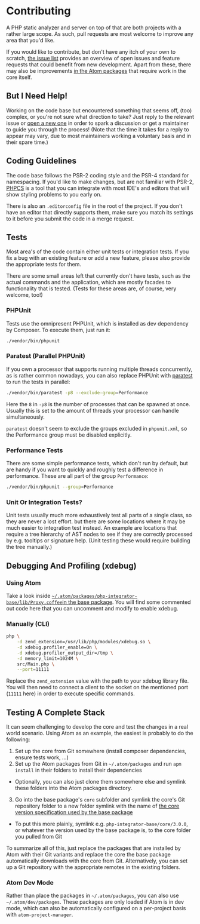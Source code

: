 # Contributing
A PHP static analyzer and server on top of that are both projects with a rather large scope. As such, pull requests are most welcome to improve any area that you'd like.

If you would like to contribute, but don't have any itch of your own to scratch, [the issue list](https://gitlab.com/php-integrator/core/issues) provides an overview of open issues and feature requests that could benefit from new development. Apart from these, there may also be improvements [in the Atom packages](https://github.com/php-integrator) that require work in the core itself.

## But I Need Help!
Working on the code base but encountered something that seems off, (too) complex, or you're not sure what direction to take? Just reply to the relevant issue or [open a new one](https://gitlab.com/php-integrator/core/issues/new) in order to spark a discussion or get a maintainer to guide you through the process! (Note that the time it takes for a reply to appear may vary, due to most maintainers working a voluntary basis and in their spare time.)

## Coding Guidelines
The code base follows the PSR-2 coding style and the PSR-4 standard for namespacing. If you'd like to make changes, but are not familiar with PSR-2, [PHPCS](https://github.com/squizlabs/PHP_CodeSniffer) is a tool that you can integrate with most IDE's and editors that will show styling problems to you early on.

There is also an `.editorconfig` file in the root of the project. If you don't have an editor that directly supports them, make sure you match its settings to it before you submit the code in a merge request.

## Tests
Most area's of the code contain either unit tests or integration tests. If you fix a bug with an existing feature or add a new feature, please also provide the appropriate tests for them.

There are some small areas left that currently don't have tests, such as the actual commands and the application, which are mostly facades to functionality that is tested. (Tests for these areas are, of course, very welcome, too!)

### PHPUnit
Tests use the omnipresent PHPUnit, which is installed as dev dependency by Composer. To execute them, just run it:

```sh
./vendor/bin/phpunit
```

### Paratest (Parallel PHPUnit)
If you own a processor that supports running multiple threads concurrently, as is rather common nowadays, you can also replace PHPUnit with [paratest](https://github.com/brianium/paratest) to run the tests in parallel:

```sh
./vendor/bin/paratest -p8 --exclude-group=Performance
```

Here the `8` in `-p8` is the number of processes that can be spawned at once. Usually this is set to the amount of threads your processor can handle simultaneously.

`paratest` doesn't seem to exclude the groups excluded in `phpunit.xml`, so the Performance group must be disabled explicitly.

### Performance Tests
There are some simple performance tests, which don't run by default, but are handy if you want to quickly and roughly test a difference in performance. These are all part of the group `Performance`:

```sh
./vendor/bin/phpunit --group=Performance
```

### Unit Or Integration Tests?
Unit tests usually much more exhaustively test all parts of a single class, so they are never a lost effort. but there are some locations where it may be much easier to integration test instead. An example are locations that require a tree hierarchy of AST nodes to see if they are correctly processed by e.g. tooltips or signature help. (Unit testing these would require building the tree manually.)

## Debugging And Profiling (xdebug)
### Using Atom
Take a look inside [`~/.atom/packages/php-integrator-base/lib/Proxy.coffee`in the base package](https://github.com/php-integrator/atom-base/blob/master/lib/Proxy.coffee#L100). You will find some commented out code here that you can uncomment and modify to enable xdebug.

### Manually (CLI)
```sh
php \
    -d zend_extension=/usr/lib/php/modules/xdebug.so \
    -d xdebug.profiler_enable=On \
    -d xdebug.profiler_output_dir=/tmp \
    -d memory_limit=1024M \
    src/Main.php \
    --port=11111
```

Replace the `zend_extension` value with the path to your xdebug library file. You will then need to connect a client to the socket on the mentioned port (`11111` here) in order to execute specific commands.

## Testing A Complete Stack
It can seem challenging to develop the core and test the changes in a real world scenario. Using Atom as an example, the easiest is probably to do the following:

1. Set up the core from Git somewhere (install composer dependencies, ensure tests work, ...)
2. Set up the Atom packages from Git in `~/.atom/packages` and run `apm install` in their folders to install their dependencies
  * Optionally, you can also just clone them somewhere else and symlink these folders into the Atom packages directory.
3. Go into the base package's `core` subfolder and symlink the core's Git repository folder to a new folder symlink with the name of [the core version specification used by the base package](https://github.com/php-integrator/atom-base/blob/master/lib/Main.coffee#L161)
  * To put this more plainly, symlink e.g. `php-integrator-base/core/3.0.0`, or whatever the version used by the base package is, to the core folder you pulled from Git

To summarize all of this, just replace the packages that are installed by Atom with their Git variants and replace the core the base package automatically downloads with the core from Git. Alternatively, you can set up a Git repository with the appropriate remotes in the existing folders.

### Atom Dev Mode
Rather than place the packages in `~/.atom/packages`, you can also use `~/.atom/dev/packages`. These packages are only loaded if Atom is in dev mode, which can also be automatically configured on a per-project basis with `atom-project-manager`.
